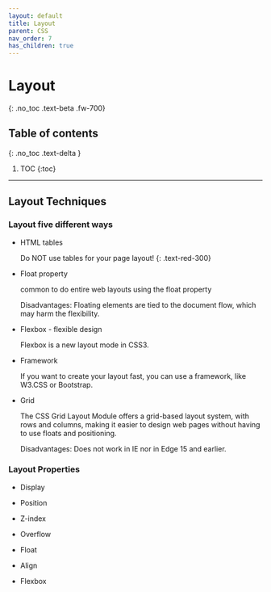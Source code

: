 ```yaml
---
layout: default
title: Layout
parent: CSS
nav_order: 7
has_children: true
---
```


# Layout
{: .no_toc .text-beta .fw-700}

## Table of contents
{: .no_toc .text-delta }

1. TOC
{:toc}

---

## Layout Techniques

### Layout five different ways

* HTML tables 
    
    Do NOT use tables for your page layout!
    {: .text-red-300}

* Float property

    common to do entire web layouts using the float property
    
    Disadvantages: Floating elements are tied to the document flow, which may harm the flexibility.

* Flexbox - flexible design

    Flexbox is a new layout mode in CSS3.

* Framework

    If you want to create your layout fast, you can use a framework, like W3.CSS or Bootstrap.

* Grid

    The CSS Grid Layout Module offers a grid-based layout system, with rows and columns, making it easier to design web pages without having to use floats and positioning.

    Disadvantages: Does not work in IE nor in Edge 15 and earlier.

### Layout Properties

* Display

* Position

* Z-index

* Overflow

* Float

* Align

* Flexbox
